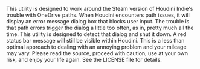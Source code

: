 This utility is designed to work around the Steam version of Houdini Indie's trouble with OneDrive paths.
When Houdini encounters path issues, it will display an error message dialog box that blocks user input.
The trouble is that path errors trigger the dialog a little too often, as in, pretty much all the time.
This utility is designed to detect that dialog and shut it down.
A red status bar message will still be visible within Houdini.
This is a less than optimal approach to dealing with an annoying problem and your mileage may vary.
Please read the source, proceed with caution, use at your own risk, and enjoy your life again.
See the LICENSE file for details.
